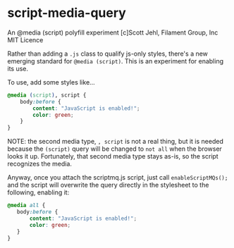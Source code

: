 script-media-query
==================

An @media (script) polyfill experiment
[c]Scott Jehl, Filament Group, Inc
MIT Licence


Rather than adding a `.js` class to qualify js-only styles, there's a new emerging standard for `@media (script)`. This is an experiment for enabling its use.

To use, add some styles like...

```css
@media (script), script {
	body:before {
		content: "JavaScript is enabled!";
		color: green;
	}
}
```

NOTE: the second media type, `, script` is not a real thing, but it is needed because the `(script)` query will be changed to `not all` when the browser looks it up. Fortunately, that second media type stays as-is, so the script recognizes the media.

Anyway, once you attach the scriptmq.js script, just call `enableScriptMQs();` and the script will overwrite the query directly in the stylesheet to the following, enabling it:

 ```css
@media all {
	body:before {
		content: "JavaScript is enabled!";
		color: green;
	}
}
```